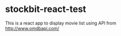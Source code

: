 # stockbit-react-test
This is a react app to display movie list using API from http://www.omdbapi.com/

